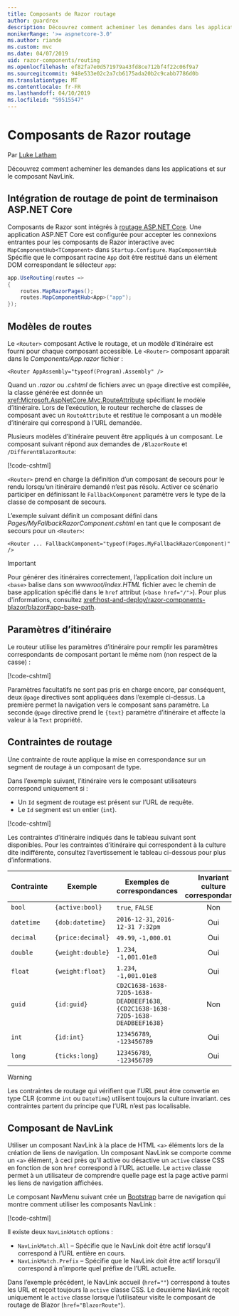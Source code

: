 ```yaml
---
title: Composants de Razor routage
author: guardrex
description: Découvrez comment acheminer les demandes dans les applications et sur le composant NavLink.
monikerRange: '>= aspnetcore-3.0'
ms.author: riande
ms.custom: mvc
ms.date: 04/07/2019
uid: razor-components/routing
ms.openlocfilehash: ef82fa7e0d571979a43fd8ce712bf4f22c06f9a7
ms.sourcegitcommit: 948e533e02c2a7cb6175ada20b2c9cabb7786d0b
ms.translationtype: MT
ms.contentlocale: fr-FR
ms.lasthandoff: 04/10/2019
ms.locfileid: "59515547"
---
```

# <a name="razor-components-routing"></a>Composants de Razor routage

Par [Luke Latham](https://github.com/guardrex)

Découvrez comment acheminer les demandes dans les applications et sur le composant NavLink.

## <a name="aspnet-core-endpoint-routing-integration"></a>Intégration de routage de point de terminaison ASP.NET Core

Composants de Razor sont intégrés à [routage ASP.NET Core](xref:fundamentals/routing). Une application ASP.NET Core est configurée pour accepter les connexions entrantes pour les composants de Razor interactive avec `MapComponentHub<TComponent>` dans `Startup.Configure`. `MapComponentHub` Spécifie que le composant racine `App` doit être restitué dans un élément DOM correspondant le sélecteur `app`:

```csharp
app.UseRouting(routes =>
{
    routes.MapRazorPages();
    routes.MapComponentHub<App>("app");
});
```

## <a name="route-templates"></a>Modèles de routes

Le `<Router>` composant Active le routage, et un modèle d’itinéraire est fourni pour chaque composant accessible. Le `<Router>` composant apparaît dans le *Components/App.razor* fichier :

```cshtml
<Router AppAssembly="typeof(Program).Assembly" />
```

Quand un *.razor* ou *.cshtml* de fichiers avec un `@page` directive est compilée, la classe générée est donnée un <xref:Microsoft.AspNetCore.Mvc.RouteAttribute> spécifiant le modèle d’itinéraire. Lors de l’exécution, le routeur recherche de classes de composant avec un `RouteAttribute` et restitue le composant a un modèle d’itinéraire qui correspond à l’URL demandée.

Plusieurs modèles d’itinéraire peuvent être appliqués à un composant. Le composant suivant répond aux demandes de `/BlazorRoute` et `/DifferentBlazorRoute`:

[!code-cshtml[](common/samples/3.x/BlazorSample/Pages/BlazorRoute.cshtml?name=snippet_BlazorRoute)]

`<Router>` prend en charge la définition d’un composant de secours pour le rendu lorsqu’un itinéraire demandé n’est pas résolu. Activer ce scénario participer en définissant le `FallbackComponent` paramètre vers le type de la classe de composant de secours.

L’exemple suivant définit un composant défini dans *Pages/MyFallbackRazorComponent.cshtml* en tant que le composant de secours pour un `<Router>`:

```cshtml
<Router ... FallbackComponent="typeof(Pages.MyFallbackRazorComponent)" />
```

> [!IMPORTANT]
> Pour générer des itinéraires correctement, l’application doit inclure un `<base>` balise dans son *wwwroot/index.HTML* fichier avec le chemin de base application spécifié dans le `href` attribut (`<base href="/">`). Pour plus d'informations, consultez <xref:host-and-deploy/razor-components-blazor/blazor#app-base-path>.

## <a name="route-parameters"></a>Paramètres d’itinéraire

Le routeur utilise les paramètres d’itinéraire pour remplir les paramètres correspondants de composant portant le même nom (non respect de la casse) :

[!code-cshtml[](common/samples/3.x/BlazorSample/Pages/RouteParameter.cshtml?name=snippet_RouteParameter&highlight=2,7-8)]

Paramètres facultatifs ne sont pas pris en charge encore, par conséquent, deux `@page` directives sont appliquées dans l’exemple ci-dessus. La première permet la navigation vers le composant sans paramètre. La seconde `@page` directive prend le `{text}` paramètre d’itinéraire et affecte la valeur à la `Text` propriété.

## <a name="route-constraints"></a>Contraintes de routage

Une contrainte de route applique la mise en correspondance sur un segment de routage à un composant de type.

Dans l’exemple suivant, l’itinéraire vers le composant utilisateurs correspond uniquement si :

* Un `Id` segment de routage est présent sur l’URL de requête.
* Le `Id` segment est un entier (`int`).

[!code-cshtml[](routing/samples_snapshot/3.x/Constraint.cshtml?highlight=1)]

Les contraintes d’itinéraire indiqués dans le tableau suivant sont disponibles. Pour les contraintes d’itinéraire qui correspondent à la culture dite indifférente, consultez l’avertissement le tableau ci-dessous pour plus d’informations.

| Contrainte | Exemple           | Exemples de correspondances                                                                  | Invariant<br>culture<br>correspondance |
| ---------- | ----------------- | -------------------------------------------------------------------------------- | :------------------------------: |
| `bool`     | `{active:bool}`   | `true`, `FALSE`                                                                  | Non                               |
| `datetime` | `{dob:datetime}`  | `2016-12-31`, `2016-12-31 7:32pm`                                                | Oui                              |
| `decimal`  | `{price:decimal}` | `49.99`, `-1,000.01`                                                             | Oui                              |
| `double`   | `{weight:double}` | `1.234`, `-1,001.01e8`                                                           | Oui                              |
| `float`    | `{weight:float}`  | `1.234`, `-1,001.01e8`                                                           | Oui                              |
| `guid`     | `{id:guid}`       | `CD2C1638-1638-72D5-1638-DEADBEEF1638`, `{CD2C1638-1638-72D5-1638-DEADBEEF1638}` | Non                               |
| `int`      | `{id:int}`        | `123456789`, `-123456789`                                                        | Oui                              |
| `long`     | `{ticks:long}`    | `123456789`, `-123456789`                                                        | Oui                              |

> [!WARNING]
> Les contraintes de routage qui vérifient que l’URL peut être convertie en type CLR (comme `int` ou `DateTime`) utilisent toujours la culture invariant. ces contraintes partent du principe que l’URL n’est pas localisable.

## <a name="navlink-component"></a>Composant de NavLink

Utiliser un composant NavLink à la place de HTML `<a>` éléments lors de la création de liens de navigation. Un composant NavLink se comporte comme un `<a>` élément, à ceci près qu’il active ou désactive un `active` classe CSS en fonction de son `href` correspond à l’URL actuelle. Le `active` classe permet à un utilisateur de comprendre quelle page est la page active parmi les liens de navigation affichées.

Le composant NavMenu suivant crée un [Bootstrap](https://getbootstrap.com/docs/) barre de navigation qui montre comment utiliser les composants NavLink :

[!code-cshtml[](common/samples/3.x/BlazorSample/Shared/NavMenu.cshtml?name=snippet_NavLinks&highlight=4-6,9-11)]

Il existe deux `NavLinkMatch` options :

* `NavLinkMatch.All` &ndash; Spécifie que le NavLink doit être actif lorsqu’il correspond à l’URL entière en cours.
* `NavLinkMatch.Prefix` &ndash; Spécifie que le NavLink doit être actif lorsqu’il correspond à n’importe quel préfixe de l’URL actuelle.

Dans l’exemple précédent, le NavLink accueil (`href=""`) correspond à toutes les URL et reçoit toujours la `active` classe CSS. Le deuxième NavLink reçoit uniquement le `active` classe lorsque l’utilisateur visite le composant de routage de Blazor (`href="BlazorRoute"`).

